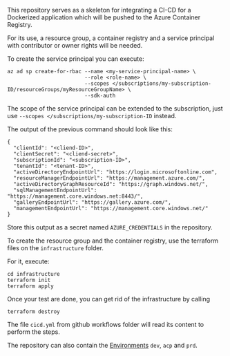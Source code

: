 This repository serves as a skeleton for integrating a CI-CD for a Dockerized application which will be pushed to the Azure Container Registry.

For its use, a resource group, a container registry and a service principal with contributor or owner rights will be needed.

To create the service principal you can execute:

```console
az ad sp create-for-rbac --name <my-service-principal-name> \
                         --role <role-name> \
                         --scopes </subscriptions/my-subscription-ID/resourceGroups/myResourceGroupName> \
                         --sdk-auth
```

The scope of the service principal can be extended to the subscription, just use ```--scopes </subscriptions/my-subscription-ID``` instead.

The output of the previous command should look like this:
```console
{
  "clientId": "<cliend-ID>",
  "clientSecret": "<cliend-secret>",
  "subscriptionId": "<subscription-ID>",
  "tenantId": "<tenant-ID>",
  "activeDirectoryEndpointUrl": "https://login.microsoftonline.com",
  "resourceManagerEndpointUrl": "https://management.azure.com/",
  "activeDirectoryGraphResourceId": "https://graph.windows.net/",
  "sqlManagementEndpointUrl": "https://management.core.windows.net:8443/",
  "galleryEndpointUrl": "https://gallery.azure.com/",
  "managementEndpointUrl": "https://management.core.windows.net/"
}
```

Store this output as a secret named ```AZURE_CREDENTIALS``` in the repository.

To create the resource group and the container registry, use the terraform files on the ```infrastructure``` folder.

For it, execute:
```console
cd infrastructure
terraform init
terraform apply
```

Once your test are done, you can get rid of the infrastructure by calling
```console
terraform destroy
```

The file ```cicd.yml``` from github workflows folder will read its content to perform the steps.

The repository can also contain the [Environments](https://docs.github.com/en/actions/deployment/targeting-different-environments/using-environments-for-deployment) ```dev```, ```acp``` and ```prd```.
